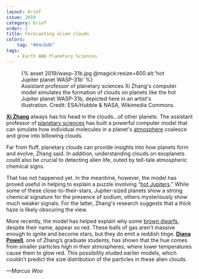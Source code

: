 ```yaml
---
layout: brief
issue: 2019
category: brief
order: 2
title: Forecasting alien clouds
colors:
    tag: "#84cbd8"
tags:
    - Earth AND Planetary Sciences
---
```

<figure class="">
  {% asset 2019/wasp-31b.jpg @magick:resize=600 alt:'hot Jupiter planet WASP-31b' %}<figcaption>Assistant professor of planetary sciences Xi Zhang's computer model simulates the formation of clouds on planets like the hot Jupiter planet WASP-31b, depicted here in an artist's illustration. Credit: ESA/Hubble & NASA, Wikimedia Commons.</figcaption>
</figure>

[**Xi Zhang**](https://websites.pmc.ucsc.edu/~xiz/file/Home.html) always has his head in the clouds...of other planets. The assistant professor of [planetary sciences](https://ucscplanetaryscience.com/) has built a powerful computer model that can simulate how individual molecules in a planet's [atmosphere](https://en.wikipedia.org/wiki/Atmosphere) coalesce and grow into billowing clouds.

Far from fluff, planetary clouds can provide insights into how planets form and evolve, Zhang said. In addition, understanding clouds on exoplanets could also be crucial to detecting alien life, outed by tell-tale atmospheric chemical signs.

That has not happened yet. In the meantime, however, the model has proved useful in helping to explain a puzzle involving “[hot Jupiters](https://en.wikipedia.org/wiki/Hot_Jupiter).” While some of these close-to-their-stars, Jupiter-sized planets show a strong chemical signature for the presence of sodium, others mysteriously show much weaker signals. For the latter, Zhang's research suggests that a thick haze is likely obscuring the view.

More recently, the model has helped explain why some [brown dwarfs](https://en.wikipedia.org/wiki/Brown_dwarf), despite their name, appear so red. These balls of gas aren't massive enough to ignite and become stars, but they do emit a reddish tinge. [**Diana Powell**](https://people.ucsc.edu/~dkpowell/), one of Zhang’s graduate students, has shown that the hue comes from smaller particles high in their atmospheres, where lower temperatures cause them to glow red. This possibility eluded earlier models, which couldn't predict the size distribution of the particles in these alien clouds.

*—Marcus Woo*
